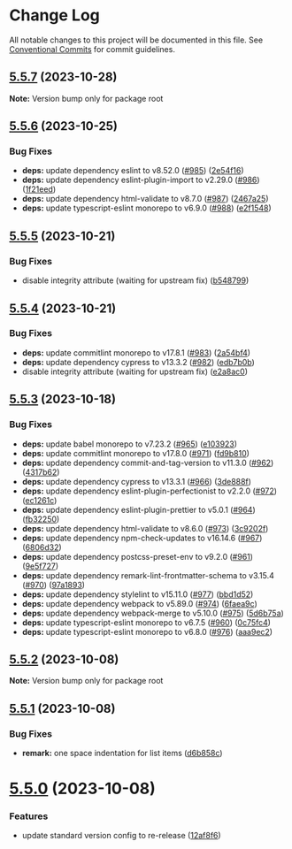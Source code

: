 # Change Log

All notable changes to this project will be documented in this file.
See [Conventional Commits](https://conventionalcommits.org) for commit guidelines.

## [5.5.7](https://github.com/davidsneighbour/configurations/compare/v5.5.6...v5.5.7) (2023-10-28)

**Note:** Version bump only for package root





## [5.5.6](https://github.com/davidsneighbour/configurations/compare/v5.5.5...v5.5.6) (2023-10-25)


### Bug Fixes

* **deps:** update dependency eslint to v8.52.0 ([#985](https://github.com/davidsneighbour/configurations/issues/985)) ([2e54f16](https://github.com/davidsneighbour/configurations/commit/2e54f16a3fb89a71b2011738bfc7a61c4f34904b))
* **deps:** update dependency eslint-plugin-import to v2.29.0 ([#986](https://github.com/davidsneighbour/configurations/issues/986)) ([1f21eed](https://github.com/davidsneighbour/configurations/commit/1f21eed40c311e2f2ce043b64220df790db61448))
* **deps:** update dependency html-validate to v8.7.0 ([#987](https://github.com/davidsneighbour/configurations/issues/987)) ([2467a25](https://github.com/davidsneighbour/configurations/commit/2467a253215f826f1fdf257daa3f3dc9cf188467))
* **deps:** update typescript-eslint monorepo to v6.9.0 ([#988](https://github.com/davidsneighbour/configurations/issues/988)) ([e2f1548](https://github.com/davidsneighbour/configurations/commit/e2f1548a49cb0cd7174434110ef9c6a54a43ec44))





## [5.5.5](https://github.com/davidsneighbour/configurations/compare/v5.5.4...v5.5.5) (2023-10-21)


### Bug Fixes

* disable integrity attribute (waiting for upstream fix) ([b548799](https://github.com/davidsneighbour/configurations/commit/b5487996d89a508e43ea155b6a814f8a2a1bcc89))





## [5.5.4](https://github.com/davidsneighbour/configurations/compare/v5.5.3...v5.5.4) (2023-10-21)


### Bug Fixes

* **deps:** update commitlint monorepo to v17.8.1 ([#983](https://github.com/davidsneighbour/configurations/issues/983)) ([2a54bf4](https://github.com/davidsneighbour/configurations/commit/2a54bf4ca3fcba79f169e5e32d0de18ae533db45))
* **deps:** update dependency cypress to v13.3.2 ([#982](https://github.com/davidsneighbour/configurations/issues/982)) ([edb7b0b](https://github.com/davidsneighbour/configurations/commit/edb7b0b7cf4111adcf7962de4e0f90666be9c49c))
* disable integrity attribute (waiting for upstream fix) ([e2a8ac0](https://github.com/davidsneighbour/configurations/commit/e2a8ac03a23595e6ea37a4a7b632a9d8f8c7f494))





## [5.5.3](https://github.com/davidsneighbour/configurations/compare/v5.5.2...v5.5.3) (2023-10-18)


### Bug Fixes

* **deps:** update babel monorepo to v7.23.2 ([#965](https://github.com/davidsneighbour/configurations/issues/965)) ([e103923](https://github.com/davidsneighbour/configurations/commit/e103923e7b664268e82b2451c3f226f388cc3cc0))
* **deps:** update commitlint monorepo to v17.8.0 ([#971](https://github.com/davidsneighbour/configurations/issues/971)) ([fd9b810](https://github.com/davidsneighbour/configurations/commit/fd9b81059bf6495611bd36c2f6e055fc0316f03d))
* **deps:** update dependency commit-and-tag-version to v11.3.0 ([#962](https://github.com/davidsneighbour/configurations/issues/962)) ([4317b62](https://github.com/davidsneighbour/configurations/commit/4317b624f9c7ba1e5ac02649d34fae411de107cc))
* **deps:** update dependency cypress to v13.3.1 ([#966](https://github.com/davidsneighbour/configurations/issues/966)) ([3de888f](https://github.com/davidsneighbour/configurations/commit/3de888f67dab8c60b486a7eca51dea6960af14c9))
* **deps:** update dependency eslint-plugin-perfectionist to v2.2.0 ([#972](https://github.com/davidsneighbour/configurations/issues/972)) ([ec1261c](https://github.com/davidsneighbour/configurations/commit/ec1261c708d713d708d8a7f29de3c9e5520b0957))
* **deps:** update dependency eslint-plugin-prettier to v5.0.1 ([#964](https://github.com/davidsneighbour/configurations/issues/964)) ([fb32250](https://github.com/davidsneighbour/configurations/commit/fb322501af31958341ab2b14dca7ebfdca9d82e6))
* **deps:** update dependency html-validate to v8.6.0 ([#973](https://github.com/davidsneighbour/configurations/issues/973)) ([3c9202f](https://github.com/davidsneighbour/configurations/commit/3c9202f8a72427ecf6c7848bfb042151c1bdd614))
* **deps:** update dependency npm-check-updates to v16.14.6 ([#967](https://github.com/davidsneighbour/configurations/issues/967)) ([6806d32](https://github.com/davidsneighbour/configurations/commit/6806d32dc7971977d9a2b01136d34f3cee99e9a7))
* **deps:** update dependency postcss-preset-env to v9.2.0 ([#961](https://github.com/davidsneighbour/configurations/issues/961)) ([9e5f727](https://github.com/davidsneighbour/configurations/commit/9e5f727186f6c57af5ff03074cf1662e4ac7e290))
* **deps:** update dependency remark-lint-frontmatter-schema to v3.15.4 ([#970](https://github.com/davidsneighbour/configurations/issues/970)) ([97a1893](https://github.com/davidsneighbour/configurations/commit/97a18932f5e43d6626a38f3562e0df7da588f4e1))
* **deps:** update dependency stylelint to v15.11.0 ([#977](https://github.com/davidsneighbour/configurations/issues/977)) ([bbd1d52](https://github.com/davidsneighbour/configurations/commit/bbd1d529434f94bb2a9c5e35b71158f5180f75a9))
* **deps:** update dependency webpack to v5.89.0 ([#974](https://github.com/davidsneighbour/configurations/issues/974)) ([6faea9c](https://github.com/davidsneighbour/configurations/commit/6faea9c28365052ea127f4475e949119a6c63837))
* **deps:** update dependency webpack-merge to v5.10.0 ([#975](https://github.com/davidsneighbour/configurations/issues/975)) ([5d6b75a](https://github.com/davidsneighbour/configurations/commit/5d6b75a8e55e7843d2659a467a5aadb3a9568ab0))
* **deps:** update typescript-eslint monorepo to v6.7.5 ([#960](https://github.com/davidsneighbour/configurations/issues/960)) ([0c75fc4](https://github.com/davidsneighbour/configurations/commit/0c75fc4c9b1e72390fdd033570ec3e1f6e3731ed))
* **deps:** update typescript-eslint monorepo to v6.8.0 ([#976](https://github.com/davidsneighbour/configurations/issues/976)) ([aaa9ec2](https://github.com/davidsneighbour/configurations/commit/aaa9ec25f99cfa618487b0dd00d6990a28fe735d))





## [5.5.2](https://github.com/davidsneighbour/configurations/compare/v5.5.1...v5.5.2) (2023-10-08)

**Note:** Version bump only for package root





## [5.5.1](https://github.com/davidsneighbour/configurations/compare/v5.5.0...v5.5.1) (2023-10-08)


### Bug Fixes

* **remark:** one space indentation for list items ([d6b858c](https://github.com/davidsneighbour/configurations/commit/d6b858c433aa1113c47f3659a87c5e4806c83afa))





# [5.5.0](https://github.com/davidsneighbour/configurations/compare/v5.4.0...v5.5.0) (2023-10-08)


### Features

* update standard version config to re-release ([12af8f6](https://github.com/davidsneighbour/configurations/commit/12af8f60fdf07fc18e99a35d59aa07533fc75741))

